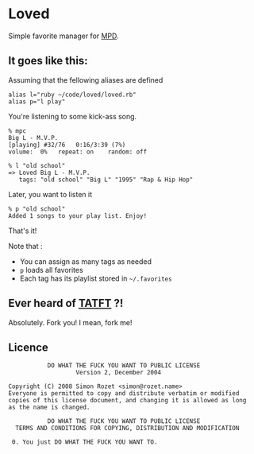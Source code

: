 Loved
=====

Simple favorite manager for [MPD][].

It goes like this:
------------------

Assuming that the fellowing aliases are defined

    alias l="ruby ~/code/loved/loved.rb"
    alias p="l play"

You're listening to some kick-ass song.

    % mpc
    Big L - M.V.P.
    [playing] #32/76   0:16/3:39 (7%)
    volume:  0%   repeat: on    random: off

    % l "old school"
    => Loved Big L - M.V.P.
       tags: "old school" "Big L" "1995" "Rap & Hip Hop"

Later, you want to listen it

    % p "old school"
    Added 1 songs to your play list. Enjoy!

That's it!

Note that :

* You can assign as many tags as needed
* `p` loads all favorites
* Each tag has its playlist stored in `~/.favorites`

Ever heard of [TATFT][] ?!
-------------------------
Absolutely. Fork you! I mean, fork me!

Licence
-------

               DO WHAT THE FUCK YOU WANT TO PUBLIC LICENSE
                       Version 2, December 2004

    Copyright (C) 2008 Simon Rozet <simon@rozet.name>
    Everyone is permitted to copy and distribute verbatim or modified
    copies of this license document, and changing it is allowed as long
    as the name is changed.

               DO WHAT THE FUCK YOU WANT TO PUBLIC LICENSE
      TERMS AND CONDITIONS FOR COPYING, DISTRIBUTION AND MODIFICATION

     0. You just DO WHAT THE FUCK YOU WANT TO.

[MPD]: http://www.musicpd.org/
[TATFT]: http://rubyhoedown2008.confreaks.com/05-bryan-liles-lightning-talk-tatft-test-all-the-f-in-time.html
